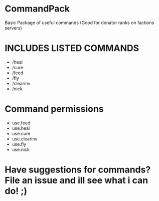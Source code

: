 # CommandPack
Basic Package of useful commands (Good for donator ranks on factions servers)

# INCLUDES LISTED COMMANDS
* /heal
* /cure
* /feed
* /fly
* /clearinv
* /nick

# Command permissions
  * use.feed
  * use.heal
  * use.cure
  * use.clearinv
  * use.fly
  * use.nick
  
# Have suggestions for commands? File an issue and ill see what i can do! ;)
